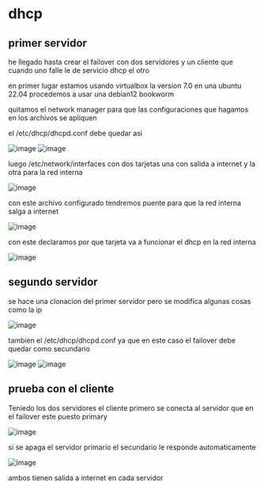 # dhcp
## primer servidor
he llegado hasta crear el failover con dos servidores y un cliente que cuando uno falle le de servicio dhcp el otro


en primer lugar estamos usando virtualbox la version 7.0 en una ubuntu 22.04
procedemos a usar una debian12 bookworm


quitamos el network manager para que las configuraciones que hagamos en los archivos se apliquen

el /etc/dhcp/dhcpd.conf debe quedar asi

![image](https://github.com/darkrayo97/dhcp/assets/114906901/44b99b32-b176-4585-9036-8f7eb7d10939)
![image](https://github.com/darkrayo97/dhcp/assets/114906901/577bb630-329d-4b2c-adac-c64a41b31776)

luego /etc/network/interfaces con dos tarjetas una con salida a internet y la otra para la red interna

![image](https://github.com/darkrayo97/dhcp/assets/114906901/08373f88-55f5-44a8-af38-d6d131ec18be)

con este archivo configurado tendremos puente para que la red interna salga a internet

![image](https://github.com/darkrayo97/dhcp/assets/114906901/66ad6218-2f97-4cc6-97a4-abdb5a63985f)

con este declaramos por que  tarjeta va a funcionar el dhcp en la red interna

![image](https://github.com/darkrayo97/dhcp/assets/114906901/3bee0324-9452-41a4-81f8-529aa50f4be0)

## segundo servidor

se hace una clonacion del primer servidor pero se modifica algunas cosas como la ip

![image](https://github.com/darkrayo97/dhcp/assets/114906901/7b5c5913-e5ee-4522-824a-3d2208029b5f)

tambien el /etc/dhcp/dhcpd.conf ya que en este caso el failover debe quedar como secundario

![image](https://github.com/darkrayo97/dhcp/assets/114906901/a748f8bd-c3c0-44a3-a035-02d969a2c8b6)
![image](https://github.com/darkrayo97/dhcp/assets/114906901/ecd42795-6550-413c-aea9-18a6c5643b79)


## prueba con el cliente

Teniedo los dos servidores el cliente primero se conecta al servidor que en el failover este puesto primary

![image](https://github.com/darkrayo97/dhcp/assets/114906901/0f0ce1b9-82b1-42f1-bf21-d3eb0fb47db7)

si se apaga el servidor primario el secundario le responde automaticamente

![image](https://github.com/darkrayo97/dhcp/assets/114906901/da9aa82f-74f1-48db-82b2-c1595e5f108d)


ambos tienen salida a internet en cada servidor

